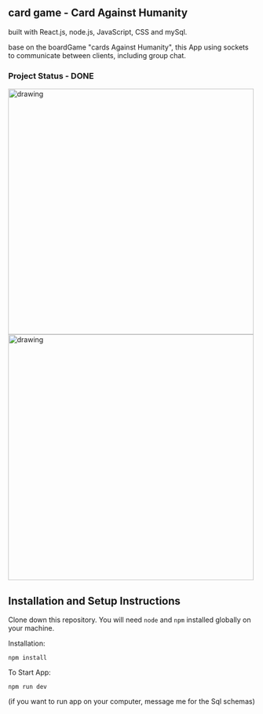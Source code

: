 ## card game - Card Against Humanity

built with React.js, node.js, JavaScript, CSS and mySql.

base on the boardGame "cards Against Humanity", this App using sockets to communicate between clients, including group chat.


### Project Status - DONE

<img src="https://user-images.githubusercontent.com/107807164/203522144-9849d0b4-9c03-4859-ab49-253faf7d66da.png" alt="drawing" width="500"/><img src="https://user-images.githubusercontent.com/107807164/203522472-028a58c9-deef-4abf-9cb9-222008f96ac7.png" alt="drawing" width="500"/>

## Installation and Setup Instructions

Clone down this repository. You will need `node` and `npm` installed globally on your machine.  

Installation:

`npm install`    

To Start App:

`npm run dev`  

(if you want to run app on your computer, message me for the Sql schemas)
